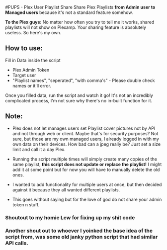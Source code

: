 #PUPS - Plex User Playlist Share
 Share Plex Playlists **from Admin user to Managed users** because it's not a standard feature somehow.
 
 **To the Plex guys:** No matter how often you try to tell me it works, shared playlists will not show on Plexamp.
 Your sharing feature is absolutely useless. So here's my own.
 
## How to use:
 
 Fill in Data inside the script
  - Plex Admin Token
  - Target user
  - "Playlist names", "seperated", "with comma's" - Please double check names or it'll error.
  
  
 Once you filled data, run the script and watch it go!
 It's not an incredibly complicated process, I'm not sure why there's no in-built function for it.
 
 
 
## Note:
 - Plex does not let manages users set Playlist cover pictures
   not by API and not through web or client.
   Maybe that's for security purposes? Not sure, but those are my own managed users, I already logged in 
   with my own data on their devices. How bad can a jpeg really be? Just set a size limit and call it a day Plex.
   
 - Running the script multiple times will simply create many copies of the same playlist, **this script does not 
   update or replace the playlist!** I might add it at some point but for now you will have to manually delete the old ones.
   
 - I wanted to add functionality for multiple users at once, but then decided against it because they all wanted different playlists. 
 
 - This goes without saying but for the love of god do not share your admin token n stuff.
 
 
 
### Shoutout to my homie Lew for fixing up my shit code
### Another shout out to whoever I yoinked the base idea of the script from, was some old janky python script that had similar API calls.
